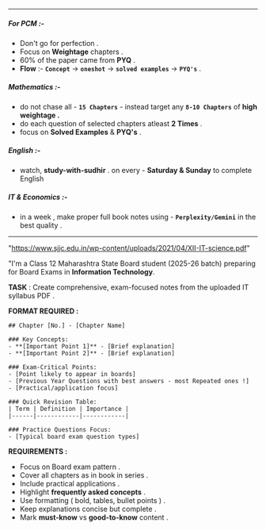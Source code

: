 
---

##### For PCM :-

- Don't go for perfection .
- Focus on **Weightage** chapters .
- 60% of the paper came from **PYQ** .
- **Flow** :- **`Concept`** → **`oneshot`** → **`solved examples`** → **`PYQ's`** .

##### Mathematics :-

- do not chase all - **`15 Chapters`** - instead target any **`8-10 Chapters`** of **high weightage .**
- do each question of selected chapters atleast **2 Times** .
- focus on **Solved Examples** & **PYQ's** .

##### English :-

- watch, **study-with-sudhir** . on every - **Saturday & Sunday** to complete English

##### IT & Economics :-

- in a week , make proper full book notes using - **`Perplexity/Gemini`** in the best quality .


---


"https://www.sjjc.edu.in/wp-content/uploads/2021/04/XII-IT-science.pdf"

"I'm a Class 12 Maharashtra State Board student (2025-26 batch) preparing for Board Exams in **Information Technology**.

**TASK** : Create comprehensive, exam-focused notes from the uploaded IT syllabus PDF .

**FORMAT REQUIRED :**

```
## Chapter [No.] - [Chapter Name]

### Key Concepts:
- **[Important Point 1]** - [Brief explanation]
- **[Important Point 2]** - [Brief explanation]

### Exam-Critical Points:
- [Point likely to appear in boards]
- [Previous Year Questions with best answers - most Repeated ones !]
- [Practical/application focus]

### Quick Revision Table:
| Term | Definition | Importance |
|------|------------|------------|

### Practice Questions Focus:
- [Typical board exam question types]
```

**REQUIREMENTS :**

- Focus on Board exam pattern .
- Cover all chapters as in book in series .
- Include practical applications .
- Highlight **frequently asked concepts** .
- Use formatting ( bold, tables, bullet points ) .
- Keep explanations concise but complete .
- Mark **must-know** vs **good-to-know** content .